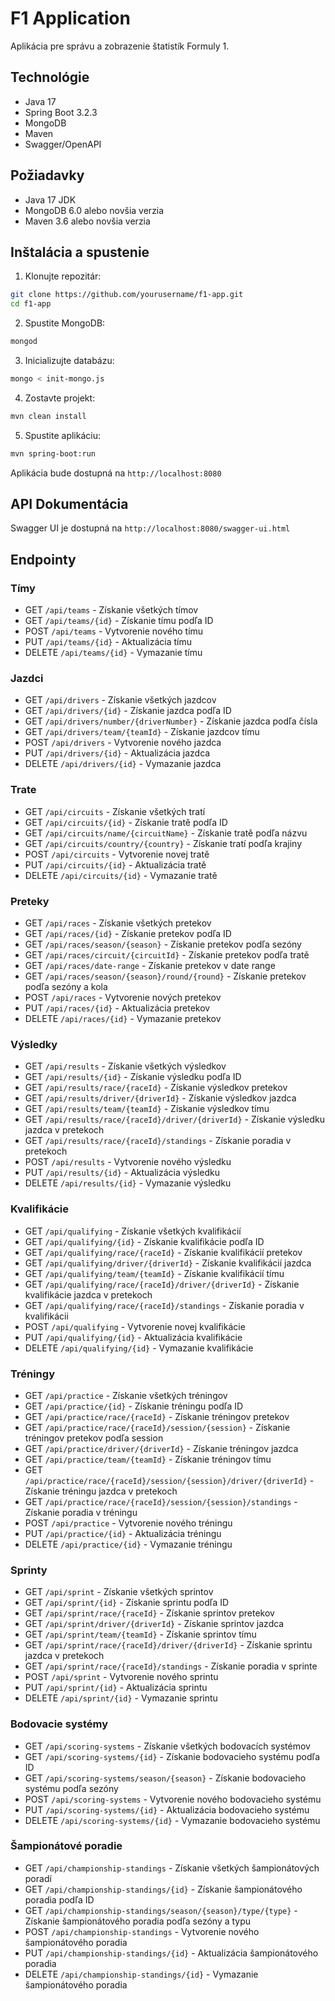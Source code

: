# F1 Application

Aplikácia pre správu a zobrazenie štatistík Formuly 1.

## Technológie

- Java 17
- Spring Boot 3.2.3
- MongoDB
- Maven
- Swagger/OpenAPI

## Požiadavky

- Java 17 JDK
- MongoDB 6.0 alebo novšia verzia
- Maven 3.6 alebo novšia verzia

## Inštalácia a spustenie

1. Klonujte repozitár:
```bash
git clone https://github.com/yourusername/f1-app.git
cd f1-app
```

2. Spustite MongoDB:
```bash
mongod
```

3. Inicializujte databázu:
```bash
mongo < init-mongo.js
```

4. Zostavte projekt:
```bash
mvn clean install
```

5. Spustite aplikáciu:
```bash
mvn spring-boot:run
```

Aplikácia bude dostupná na `http://localhost:8080`

## API Dokumentácia

Swagger UI je dostupná na `http://localhost:8080/swagger-ui.html`

## Endpointy

### Tímy
- GET `/api/teams` - Získanie všetkých tímov
- GET `/api/teams/{id}` - Získanie tímu podľa ID
- POST `/api/teams` - Vytvorenie nového tímu
- PUT `/api/teams/{id}` - Aktualizácia tímu
- DELETE `/api/teams/{id}` - Vymazanie tímu

### Jazdci
- GET `/api/drivers` - Získanie všetkých jazdcov
- GET `/api/drivers/{id}` - Získanie jazdca podľa ID
- GET `/api/drivers/number/{driverNumber}` - Získanie jazdca podľa čísla
- GET `/api/drivers/team/{teamId}` - Získanie jazdcov tímu
- POST `/api/drivers` - Vytvorenie nového jazdca
- PUT `/api/drivers/{id}` - Aktualizácia jazdca
- DELETE `/api/drivers/{id}` - Vymazanie jazdca

### Trate
- GET `/api/circuits` - Získanie všetkých tratí
- GET `/api/circuits/{id}` - Získanie tratě podľa ID
- GET `/api/circuits/name/{circuitName}` - Získanie tratě podľa názvu
- GET `/api/circuits/country/{country}` - Získanie tratí podľa krajiny
- POST `/api/circuits` - Vytvorenie novej tratě
- PUT `/api/circuits/{id}` - Aktualizácia tratě
- DELETE `/api/circuits/{id}` - Vymazanie tratě

### Preteky
- GET `/api/races` - Získanie všetkých pretekov
- GET `/api/races/{id}` - Získanie pretekov podľa ID
- GET `/api/races/season/{season}` - Získanie pretekov podľa sezóny
- GET `/api/races/circuit/{circuitId}` - Získanie pretekov podľa tratě
- GET `/api/races/date-range` - Získanie pretekov v date range
- GET `/api/races/season/{season}/round/{round}` - Získanie pretekov podľa sezóny a kola
- POST `/api/races` - Vytvorenie nových pretekov
- PUT `/api/races/{id}` - Aktualizácia pretekov
- DELETE `/api/races/{id}` - Vymazanie pretekov

### Výsledky
- GET `/api/results` - Získanie všetkých výsledkov
- GET `/api/results/{id}` - Získanie výsledku podľa ID
- GET `/api/results/race/{raceId}` - Získanie výsledkov pretekov
- GET `/api/results/driver/{driverId}` - Získanie výsledkov jazdca
- GET `/api/results/team/{teamId}` - Získanie výsledkov tímu
- GET `/api/results/race/{raceId}/driver/{driverId}` - Získanie výsledku jazdca v pretekoch
- GET `/api/results/race/{raceId}/standings` - Získanie poradia v pretekoch
- POST `/api/results` - Vytvorenie nového výsledku
- PUT `/api/results/{id}` - Aktualizácia výsledku
- DELETE `/api/results/{id}` - Vymazanie výsledku

### Kvalifikácie
- GET `/api/qualifying` - Získanie všetkých kvalifikácií
- GET `/api/qualifying/{id}` - Získanie kvalifikácie podľa ID
- GET `/api/qualifying/race/{raceId}` - Získanie kvalifikácií pretekov
- GET `/api/qualifying/driver/{driverId}` - Získanie kvalifikácií jazdca
- GET `/api/qualifying/team/{teamId}` - Získanie kvalifikácií tímu
- GET `/api/qualifying/race/{raceId}/driver/{driverId}` - Získanie kvalifikácie jazdca v pretekoch
- GET `/api/qualifying/race/{raceId}/standings` - Získanie poradia v kvalifikácii
- POST `/api/qualifying` - Vytvorenie novej kvalifikácie
- PUT `/api/qualifying/{id}` - Aktualizácia kvalifikácie
- DELETE `/api/qualifying/{id}` - Vymazanie kvalifikácie

### Tréningy
- GET `/api/practice` - Získanie všetkých tréningov
- GET `/api/practice/{id}` - Získanie tréningu podľa ID
- GET `/api/practice/race/{raceId}` - Získanie tréningov pretekov
- GET `/api/practice/race/{raceId}/session/{session}` - Získanie tréningov pretekov podľa session
- GET `/api/practice/driver/{driverId}` - Získanie tréningov jazdca
- GET `/api/practice/team/{teamId}` - Získanie tréningov tímu
- GET `/api/practice/race/{raceId}/session/{session}/driver/{driverId}` - Získanie tréningu jazdca v pretekoch
- GET `/api/practice/race/{raceId}/session/{session}/standings` - Získanie poradia v tréningu
- POST `/api/practice` - Vytvorenie nového tréningu
- PUT `/api/practice/{id}` - Aktualizácia tréningu
- DELETE `/api/practice/{id}` - Vymazanie tréningu

### Sprinty
- GET `/api/sprint` - Získanie všetkých sprintov
- GET `/api/sprint/{id}` - Získanie sprintu podľa ID
- GET `/api/sprint/race/{raceId}` - Získanie sprintov pretekov
- GET `/api/sprint/driver/{driverId}` - Získanie sprintov jazdca
- GET `/api/sprint/team/{teamId}` - Získanie sprintov tímu
- GET `/api/sprint/race/{raceId}/driver/{driverId}` - Získanie sprintu jazdca v pretekoch
- GET `/api/sprint/race/{raceId}/standings` - Získanie poradia v sprinte
- POST `/api/sprint` - Vytvorenie nového sprintu
- PUT `/api/sprint/{id}` - Aktualizácia sprintu
- DELETE `/api/sprint/{id}` - Vymazanie sprintu

### Bodovacie systémy
- GET `/api/scoring-systems` - Získanie všetkých bodovacích systémov
- GET `/api/scoring-systems/{id}` - Získanie bodovacieho systému podľa ID
- GET `/api/scoring-systems/season/{season}` - Získanie bodovacieho systému podľa sezóny
- POST `/api/scoring-systems` - Vytvorenie nového bodovacieho systému
- PUT `/api/scoring-systems/{id}` - Aktualizácia bodovacieho systému
- DELETE `/api/scoring-systems/{id}` - Vymazanie bodovacieho systému

### Šampionátové poradie
- GET `/api/championship-standings` - Získanie všetkých šampionátových poradí
- GET `/api/championship-standings/{id}` - Získanie šampionátového poradia podľa ID
- GET `/api/championship-standings/season/{season}/type/{type}` - Získanie šampionátového poradia podľa sezóny a typu
- POST `/api/championship-standings` - Vytvorenie nového šampionátového poradia
- PUT `/api/championship-standings/{id}` - Aktualizácia šampionátového poradia
- DELETE `/api/championship-standings/{id}` - Vymazanie šampionátového poradia 